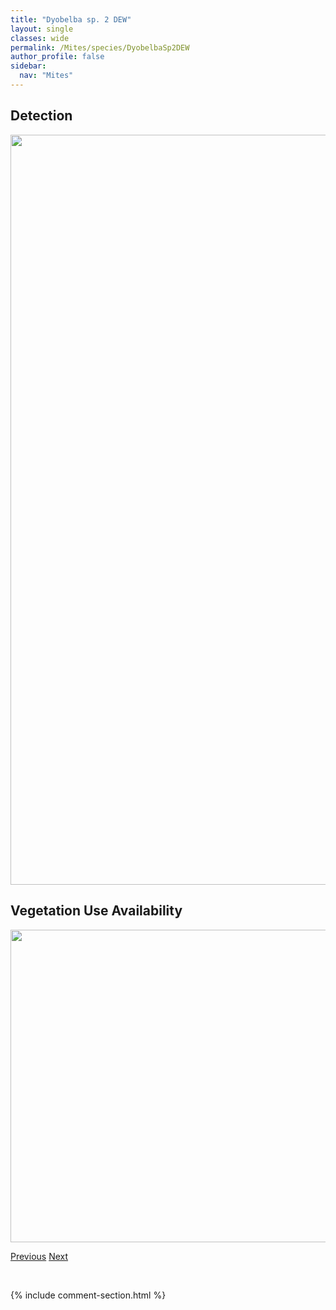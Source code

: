 ```yaml
---
title: "Dyobelba sp. 2 DEW"
layout: single
classes: wide
permalink: /Mites/species/DyobelbaSp2DEW
author_profile: false
sidebar:
  nav: "Mites"
---
```


<h2>Detection</h2>

<a href="https://drive.google.com/uc?export=view&id=1Vf3dClXnqogzDvhGcjF41-kKb9wp94tC">
<img src="https://drive.google.com/uc?export=view&id=1Vf3dClXnqogzDvhGcjF41-kKb9wp94tC" height = "1200" width = "800">
</a>


<h2>Vegetation Use Availability</h2>

<a href="https://drive.google.com/uc?export=view&id=19rEiMhEN6hYMJHqJnVtPdfGc3PcJDjTE">
<img src="https://drive.google.com/uc?export=view&id=19rEiMhEN6hYMJHqJnVtPdfGc3PcJDjTE" height = "500" width = "1000">
</a>


<a href="/DevelopmentWebsite/Mites/species/DyobelbaSp1DEW" class="pagination--pager" title="Dyobelba sp. 1 DEW">Previous</a> <a href="/DevelopmentWebsite/Mites/species/EniochthoniusCrosbyi" class="pagination--pager" title="Eniochthonius crosbyi">Next</a>

<p>&nbsp;</p>

{% include comment-section.html %}
